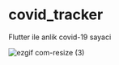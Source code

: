 # covid_tracker
Flutter ile anlik covid-19 sayaci 


![ezgif com-resize (3)](https://user-images.githubusercontent.com/47231687/90583213-4b41a400-e1d8-11ea-8297-23c0e260462b.gif)
